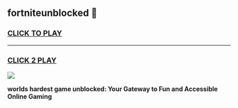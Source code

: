 
## fortniteunblocked 👋
<h3>
<a href="https://premium.freeplayer.one?title=fortniteunblocked&ref=14F">CLICK TO PLAY</a></h3>
<hr>

<h3>
<a href="https://premium.freeplayer.one?title=fortniteunblocked&ref=14F">CLICK 2 PLAY</a>
  
</h3>

<a href="https://premium.freeplayer.one?title=fortniteunblocked&ref=12F/"><img src="https://clearcache.store/games.png"></a>


**worlds hardest game unblocked: Your Gateway to Fun and Accessible Online Gaming**
